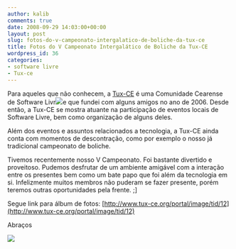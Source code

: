 ```yaml
---
author: kalib
comments: true
date: 2008-09-29 14:03:00+00:00
layout: post
slug: fotos-do-v-campeonato-intergalatico-de-boliche-da-tux-ce
title: Fotos do V Campeonato Intergalático de Boliche da Tux-CE
wordpress_id: 36
categories:
- software livre
- Tux-ce
---
```


Para aqueles que não conhecem, a [Tux-CE](http://www.tux-ce.org/) é uma Comunidade Cearense de Software Livr[![](http://www.tux-ce.org/portal/files/images/IMG_1169.thumbnail.JPG)](http://www.tux-ce.org/portal/files/images/IMG_1169.thumbnail.JPG)e que fundei com alguns amigos no ano de 2006. Desde então, a Tux-CE se mostra atuante na participação de eventos locais de Software Livre, bem como organização de alguns deles.




Além dos eventos e assuntos relacionados a tecnologia, a Tux-CE ainda conta com momentos de descontração, como por exemplo o nosso já tradicional campeonato de boliche.




Tivemos recentemente nosso V Campeonato. Foi bastante divertido e proveitoso. Pudemos desfrutar de um ambiente amigável com a interação entre os presentes bem como um bate papo que foi além da tecnologia em si. Infelizmente muitos membros não puderam se fazer presente, porém teremos outras oportunidades pela frente. ;]




Segue link para álbum de fotos: [http://www.tux-ce.org/portal/image/tid/12](http://www.tux-ce.org/portal/image/tid/12)




Abraços




![](http://img376.imageshack.us/img376/8000/userbar635980sd7.gif)



